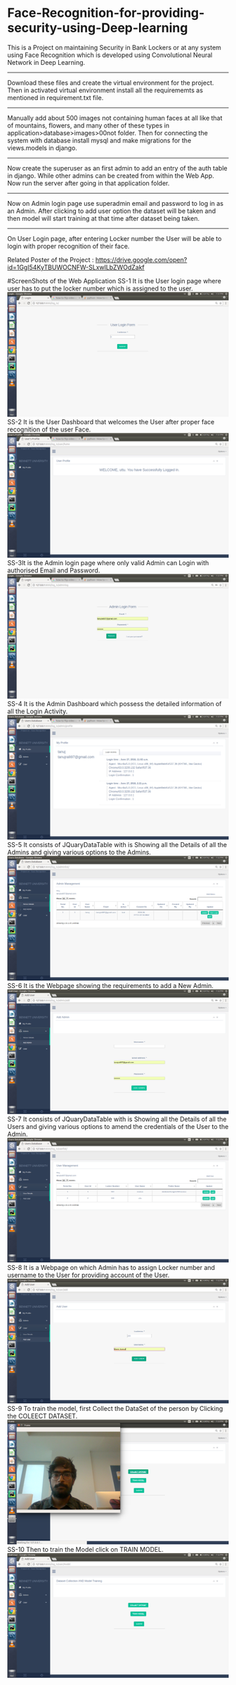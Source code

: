 # Face-Recognition-for-providing-security-using-Deep-learning
This is a Project on maintaining Security in Bank Lockers or at any system using Face Recognition which is developed using Convolutional Neural Network in Deep Learning.

------------------------------------------------------------------------------------------------------------------------------------------

Download these files and create the virtual environment for the project.
Then in activated virtual environment install all the requirememts as mentioned in requirement.txt file.

------------------------------------------------------------------------------------------------------------------------------------------

Manually add about 500 images not containing human faces at all like that of mountains, flowers, and many other of these types in application>database>images>00not folder.
Then for connecting the system with database install mysql and make migrations for the views.models in django.

------------------------------------------------------------------------------------------------------------------------------------------

Now create the superuser as an first admin to add an entry of the auth table in django. While other admins can be created from within the Web App.
Now run the server after going in that application folder.

------------------------------------------------------------------------------------------------------------------------------------------

Now on Admin login page use superadmin email and password to log in as an Admin.
After clicking to add user option the dataset will be taken and then model will start training at that time after dataset being taken.

------------------------------------------------------------------------------------------------------------------------------------------

On User Login page, after entering Locker number the User will be able to login with proper recognition of their face.

Related Poster of the Project : https://drive.google.com/open?id=1GgI54KyTBUWOCNFW-SLxwlLbZWOdZakf

#ScreenShots of the Web Application
SS-1 It is the User login page where user has to put the locker number which is assigned to the user.
![](ScreenShots/1.png)
SS-2 It is the User Dashboard that welcomes the User after proper face recognition of the user Face.
![](ScreenShots/2.png)
SS-3It is the Admin login page where only valid Admin can Login with authorised Email and Password.
![](ScreenShots/3.png)
SS-4 It is the Admin Dashboard which possess the detailed information of all the Login Activity.
![](ScreenShots/4.png)
SS-5 It consists of JQuaryDataTable with is Showing all the Details of all the Admins and giving various options to the Admins.
![](ScreenShots/5.png)
SS-6 It is the Webpage showing the requirements to add a New Admin.
![](ScreenShots/6.png)
SS-7 It consists of JQuaryDataTable with is Showing all the Details of all the Users and giving various options to amend the credentials of the User to the Admin.
![](ScreenShots/7.png)
SS-8 It is a Webpage on which Admin has to assign Locker number and username to the User for providing account of the User.
![](ScreenShots/8.png)
SS-9 To train the model, first Collect the DataSet of the person by Clicking the COLEECT DATASET.
![](ScreenShots/9.png)
SS-10 Then to train the Model click on TRAIN MODEL.
![](ScreenShots/10.png)
